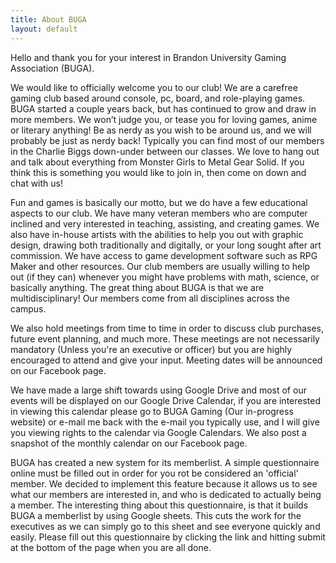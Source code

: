```yaml
---
title: About BUGA
layout: default
---
```

Hello and thank you for your interest in Brandon University Gaming Association (BUGA). 

We would like to officially welcome you to our club! We are a carefree gaming club based around console, pc, board, and role-playing games. BUGA started a couple years back, but has continued to grow and draw in more members. We won’t judge you, or tease you for loving games, anime or literary anything! Be as nerdy as you wish to be around us, and we will probably be just as nerdy back! Typically you can find most of our members in the Charlie Biggs down-under between our classes. We love to hang out and talk about everything from Monster Girls to Metal Gear Solid. If you think this is something you would like to join in, then come on down and chat with us!

Fun and games is basically our motto, but we do have a few educational aspects to our club. We have many veteran members who are computer inclined and very interested in teaching, assisting, and creating games. We also have in-house artists with the abilities to help you out with graphic design, drawing both traditionally and digitally, or your long sought after art commission. We have access to game development software such as RPG Maker and other resources. Our club members are usually willing to help out (if they can) whenever you might have problems with math, science, or basically anything. The great thing about BUGA is that we are multidisciplinary! Our members come from all disciplines across the campus.

We also hold meetings from time to time in order to discuss club purchases, future event planning, and much more. These meetings are not necessarily mandatory (Unless you're an executive or officer) but you are highly encouraged to attend and give your input. Meeting dates will be announced on our Facebook page.

We have made a large shift towards using Google Drive and most of our events will be displayed on our Google Drive Calendar, if you are interested in viewing this calendar please go to BUGA Gaming (Our in-progress website) or e-mail me back with the e-mail you typically use, and I will give you viewing rights to the calendar via Google Calendars. We also post a snapshot of the monthly calendar on our Facebook page.

BUGA has created a new system for its memberlist. A simple questionnaire online must be filled out in order for you rot be considered an 'official' member. We decided to implement this feature because it allows us to see what our members are interested in, and who is dedicated to actually being a member. The interesting thing about this questionnaire, is that it builds BUGA a memberlist by using Google sheets. This cuts the work for the executives as we can simply go to this sheet and see everyone quickly and easily. Please fill out this questionnaire by clicking the link and hitting submit at the bottom of the page when you are all done.
